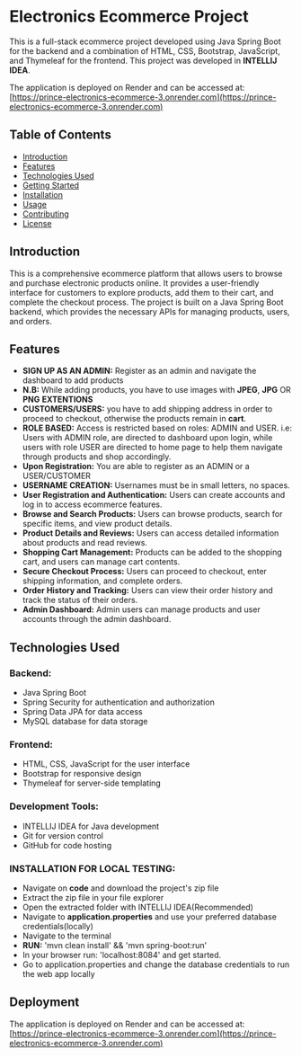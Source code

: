 # Electronics Ecommerce Project

This is a full-stack ecommerce project developed using Java Spring Boot for the backend and a combination of HTML, CSS, Bootstrap, JavaScript, and Thymeleaf for the frontend. This project was developed in **INTELLIJ IDEA**.

The application is deployed on Render and can be accessed at: [https://prince-electronics-ecommerce-3.onrender.com](https://prince-electronics-ecommerce-3.onrender.com)

## Table of Contents

- [Introduction](#introduction)
- [Features](#features)
- [Technologies Used](#technologies-used)
- [Getting Started](#getting-started)
- [Installation](#installation)
- [Usage](#usage)
- [Contributing](#contributing)
- [License](#license)

## Introduction

This is a comprehensive ecommerce platform that allows users to browse and purchase electronic products online. It provides a user-friendly interface for customers to explore products, add them to their cart, and complete the checkout process. The project is built on a Java Spring Boot backend, which provides the necessary APIs for managing products, users, and orders.

## Features

- **SIGN UP AS AN ADMIN:** Register as an admin and navigate the dashboard to add products
- **N.B:** While adding products, you have to use images with **JPEG**, **JPG** OR **PNG** **EXTENTIONS** 
- **CUSTOMERS/USERS:** you have to add shipping address in order to proceed to checkout, otherwise the products remain in **cart**.
- **ROLE BASED:** Access is restricted based on roles: ADMIN and USER. i.e: Users with ADMIN role, are directed to dashboard upon login, while users with role USER are directed to home page to help them navigate through products and shop accordingly.
- **Upon Registration:** You are able to register as an ADMIN or a USER/CUSTOMER
- **USERNAME CREATION:** Usernames must be in small letters, no spaces.
- **User Registration and Authentication:** Users can create accounts and log in to access ecommerce features.
- **Browse and Search Products:** Users can browse products, search for specific items, and view product details.
- **Product Details and Reviews:** Users can access detailed information about products and read reviews.
- **Shopping Cart Management:** Products can be added to the shopping cart, and users can manage cart contents.
- **Secure Checkout Process:** Users can proceed to checkout, enter shipping information, and complete orders.
- **Order History and Tracking:** Users can view their order history and track the status of their orders.
- **Admin Dashboard:** Admin users can manage products and user accounts through the admin dashboard.

## Technologies Used

### Backend:

- Java Spring Boot
- Spring Security for authentication and authorization
- Spring Data JPA for data access
- MySQL database for data storage

### Frontend:

- HTML, CSS, JavaScript for the user interface
- Bootstrap for responsive design
- Thymeleaf for server-side templating

### Development Tools:

- INTELLIJ IDEA for Java development
- Git for version control
- GitHub for code hosting

### INSTALLATION FOR LOCAL TESTING:

- Navigate on **code** and download the project's zip file
- Extract the zip file in your file explorer
- Open the extracted folder with INTELLIJ IDEA(Recommended)
- Navigate to **application.properties** and use your preferred database credentials(locally)
- Navigate to the terminal
- **RUN:** 'mvn clean install' && 'mvn spring-boot:run'
- In your browser run: 'localhost:8084' and get started.
- Go to application.properties and change the database credentials to run the web app locally


## Deployment
The application is deployed on Render and can be accessed at: [https://prince-electronics-ecommerce-3.onrender.com](https://prince-electronics-ecommerce-3.onrender.com)